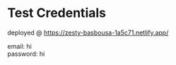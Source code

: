 # Test Credentials
deployed @ https://zesty-basbousa-1a5c71.netlify.app/

email: hi <br/>
password: hi
